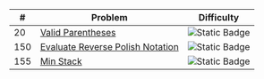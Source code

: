 | # | Problem                                |                           Difficulty                            |
|---|----------------------------------------|:---------------------------------------------------------------:|
| 20 | [Valid Parentheses](../solutions/20_valid_parentheses.md) | ![Static Badge](https://img.shields.io/badge/Easy-brightgreen) |
| 150 | [Evaluate Reverse Polish Notation](../solutions/150_evaluate_reverse_polish_notation.md) | ![Static Badge](https://img.shields.io/badge/Medium-yellow) |
| 155 | [Min Stack](../solutions/155_min_stack.md) | ![Static Badge](https://img.shields.io/badge/Medium-yellow) |
